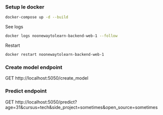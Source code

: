 ### Setup le docker

```bash
docker-compose up -d --build
```

See logs
    
```bash
docker logs noonewaytolearn-backend-web-1 --follow
```

Restart

```bash
docker restart noonewaytolearn-backend-web-1 
```

### Create model endpoint
GET http://localhost:5050/create_model

### Predict endpoint
GET http://localhost:5050/predict?age=31&cursus=tech&side_project=sometimes&open_source=sometimes